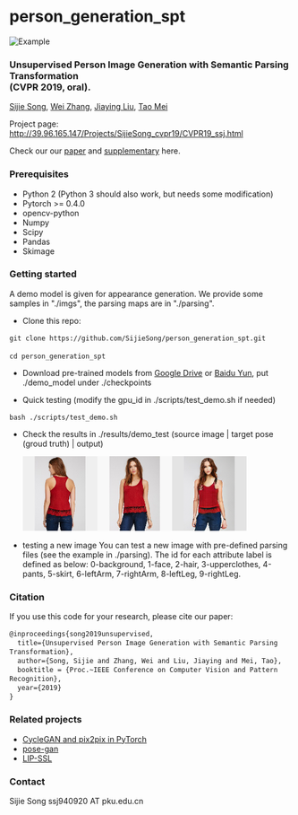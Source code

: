 # person_generation_spt

<img src="./teaser.png" width="800" alt="Example"/>

### Unsupervised Person Image Generation with Semantic Parsing Transformation <br>(CVPR 2019, oral).

[Sijie Song](https://sijiesong.github.io/), [Wei Zhang](https://wzhang34.github.io/), [Jiaying Liu](http://icst.pku.edu.cn/struct/people/liujiaying.html), [Tao Mei](https://taomei.me/)

Project page: http://39.96.165.147/Projects/SijieSong_cvpr19/CVPR19_ssj.html

Check our our [paper](<https://arxiv.org/abs/1904.03379> )  and  [supplementary](<http://39.96.165.147/Projects/SijieSong_cvpr19/files/supp.pdf>) here.

### Prerequisites

* Python 2 (Python 3 should also work, but needs some modification)
* Pytorch >= 0.4.0
* opencv-python
* Numpy
* Scipy
* Pandas
* Skimage

### Getting started

A demo model is given for appearance generation.  We provide some samples in "./imgs", the parsing maps are in "./parsing". 

* Clone this repo:

```
git clone https://github.com/SijieSong/person_generation_spt.git

cd person_generation_spt
```

* Download pre-trained models from [Google Drive](https://drive.google.com/file/d/1261KP99IVV6kTy6cQ3nbUuqc8ZG32jrV/view?usp=sharing) or [Baidu Yun](https://pan.baidu.com/s/15PCwbr4ayFcxnKlArwHjgw), put ./demo_model under ./checkpoints

* Quick testing (modify the gpu_id in ./scripts/test_demo.sh if needed)

```
bash ./scripts/test_demo.sh
```

* Check the results in ./results/demo_test (source image | target pose (groud truth) | output)

  <img src='./results/demo_test/2_A.jpg_2_B.jpg.png' width=400 alt="Example"/>

* testing a new image
  You can test a new image with pre-defined parsing files (see the example in ./parsing). The id for each attribute label is defined as below:
  0-background, 1-face, 2-hair, 3-upperclothes, 4-pants, 5-skirt, 6-leftArm, 7-rightArm, 8-leftLeg, 9-rightLeg.


### Citation

If you use this code for your research, please cite our paper:

```
@inproceedings{song2019unsupervised,
  title={Unsupervised Person Image Generation with Semantic Parsing Transformation},
  author={Song, Sijie and Zhang, Wei and Liu, Jiaying and Mei, Tao},
  booktitle = {Proc.~IEEE Conference on Computer Vision and Pattern Recognition},
  year={2019}
}
```

### Related projects

* [CycleGAN and pix2pix in PyTorch](<https://github.com/junyanz/pytorch-CycleGAN-and-pix2pix>)
* [pose-gan](<https://github.com/AliaksandrSiarohin/pose-gan>)
* [LIP-SSL](<https://github.com/Engineering-Course/LIP_SSL>)

### Contact

Sijie Song  ssj940920 AT pku.edu.cn

